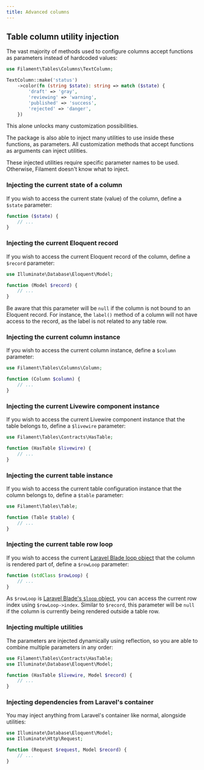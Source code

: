 ```yaml
---
title: Advanced columns
---
```


## Table column utility injection

The vast majority of methods used to configure columns accept functions as parameters instead of hardcoded values:

```php
use Filament\Tables\Columns\TextColumn;

TextColumn::make('status')
    ->color(fn (string $state): string => match ($state) {
        'draft' => 'gray',
        'reviewing' => 'warning',
        'published' => 'success',
        'rejected' => 'danger',
    })
```

This alone unlocks many customization possibilities.

The package is also able to inject many utilities to use inside these functions, as parameters. All customization methods that accept functions as arguments can inject utilities.

These injected utilities require specific parameter names to be used. Otherwise, Filament doesn't know what to inject.

### Injecting the current state of a column

If you wish to access the current state (value) of the column, define a `$state` parameter:

```php
function ($state) {
    // ...
}
```

### Injecting the current Eloquent record

If you wish to access the current Eloquent record of the column, define a `$record` parameter:

```php
use Illuminate\Database\Eloquent\Model;

function (Model $record) {
    // ...
}
```

Be aware that this parameter will be `null` if the column is not bound to an Eloquent record. For instance, the `label()` method of a column will not have access to the record, as the label is not related to any table row.

### Injecting the current column instance

If you wish to access the current column instance, define a `$column` parameter:

```php
use Filament\Tables\Columns\Column;

function (Column $column) {
    // ...
}
```

### Injecting the current Livewire component instance

If you wish to access the current Livewire component instance that the table belongs to, define a `$livewire` parameter:

```php
use Filament\Tables\Contracts\HasTable;

function (HasTable $livewire) {
    // ...
}
```

### Injecting the current table instance

If you wish to access the current table configuration instance that the column belongs to, define a `$table` parameter:

```php
use Filament\Tables\Table;

function (Table $table) {
    // ...
}
```

### Injecting the current table row loop

If you wish to access the current [Laravel Blade loop object](https://laravel.com/docs/blade#the-loop-variable) that the column is rendered part of, define a `$rowLoop` parameter:

```php
function (stdClass $rowLoop) {
    // ...
}
```

As `$rowLoop` is [Laravel Blade's `$loop` object](https://laravel.com/docs/blade#the-loop-variable), you can access the current row index using `$rowLoop->index`. Similar to `$record`, this parameter will be `null` if the column is currently being rendered outside a table row.

### Injecting multiple utilities

The parameters are injected dynamically using reflection, so you are able to combine multiple parameters in any order:

```php
use Filament\Tables\Contracts\HasTable;
use Illuminate\Database\Eloquent\Model;

function (HasTable $livewire, Model $record) {
    // ...
}
```

### Injecting dependencies from Laravel's container

You may inject anything from Laravel's container like normal, alongside utilities:

```php
use Illuminate\Database\Eloquent\Model;
use Illuminate\Http\Request;

function (Request $request, Model $record) {
    // ...
}
```
